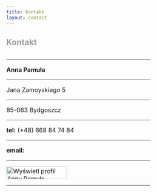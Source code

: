 ```yaml
---
title: kontakt
layout: contact
---
```

<h2 style="color: #999999">Kontakt</h2>
<div style="float: left; width: 380px; font-size: 16px">
    <hr />
    <strong>Anna Pamuła</strong>
    <hr />
    Jana Zamoyskiego 5
    <hr />
    85-063 Bydgoszcz
    <hr />
    <strong>tel:</strong> (+48) 668 84 74 84
    <hr />
   <strong>email:</strong>&nbsp; <a href="mailto:apamula@vp.pl">
        <script language="JavaScript">
        var username = " anna.pamula";
        var hostname = "outlook.com";
        var linktext = username + "@" + hostname ;
        document.write("<a href='" + "mail" + "to:" + username + "@" + hostname + "'>" + linktext + "</a>");
        </script>
    </a>
    <hr />
        <a href="http://pl.linkedin.com/pub/anna-pamu%C5%82a/6a/498/519">
            <img src="https://static.licdn.com/scds/common/u/img/webpromo/btn_viewmy_160x33.png" width="160" height="33" border="0" alt="Wyświetl profil Anny Pamuła">
        </a>
    <hr />
</div>

<div id="map_canvas"></div>
<!---<h3 style="color: #999999; float: left">Formularz kontaktowy</h3> -->
<!---
<div class="form-inline">
<form action="...">
    <input type="text" name="imie">
    <input type="email" name="email">
    <input type="tel" name="phone-number">
    <textarea name="wiadomosc">Twoja wiadomość</textarea>
</form>
</div>
action="http://forms.brace.io/pawelpwr@gmail.com" -->

